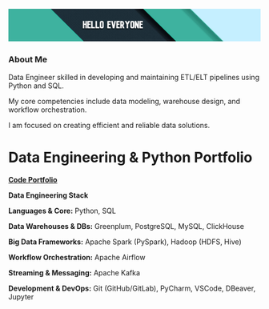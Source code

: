 ![Hello](https://github.com/Ersildan/ersildan/blob/main/head.jpg)

### About Me
Data Engineer skilled in developing and maintaining ETL/ELT pipelines using Python and SQL. 

My core competencies include data modeling, warehouse design, and workflow orchestration. 

I am focused on creating efficient and reliable data solutions.

# Data Engineering & Python Portfolio
**[Code Portfolio](https://github.com/ersildan/Code-Portfolio)** 

**Data Engineering Stack**

**Languages & Core:** Python, SQL

**Data Warehouses & DBs:** Greenplum, PostgreSQL, MySQL, ClickHouse

**Big Data Frameworks:** Apache Spark (PySpark), Hadoop (HDFS, Hive)

**Workflow Orchestration:** Apache Airflow

**Streaming & Messaging:** Apache Kafka

**Development & DevOps:** Git (GitHub/GitLab), PyCharm, VSCode, DBeaver, Jupyter


